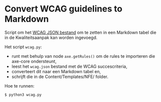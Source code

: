 # Convert WCAG guidelines to Markdown

Script om het [WCAG JSON bestand](https://github.com/w3c/wai-wcag-quickref/blob/gh-pages/_data/wcag21.json) om te zetten in een Markdown tabel die in de Kwaliteitsaanpak kan worden ingevoegd. 

Het script `wcag.py`:
- runt met behulp van node `axe.getRules()` om de rules te importeren die axe-core ondersteunt,
- leest het `wcag.json` bestand met de WCAG succescriteria, 
- converteert dit naar een Markdown tabel en,
- schrijft die in de Content/Templates/NFE/ folder.

Hoe te runnen: 

```console
$ python3 wcag.py
```

